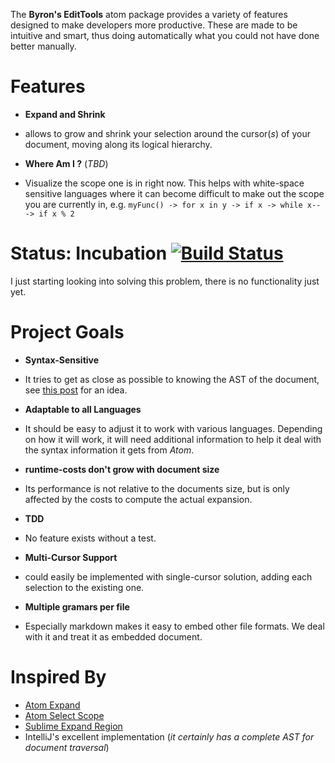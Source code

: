 The **Byron's EditTools** atom package provides a variety of features designed to make developers more productive. These are made to be intuitive and smart, thus doing automatically what you could not have done better manually.

# Features
* **Expand and Shrink**
 - allows to grow and shrink your selection around the cursor(*s*) of your document, moving along its logical hierarchy.
* **Where Am I ?** (*TBD*)
 - Visualize the scope one is in right now. This helps with white-space sensitive languages where it can become difficult to make out the scope you are currently in, e.g. `myFunc() -> for x in y -> if x -> while x-- -> if x % 2`

# Status: Incubation [![Build Status](https://travis-ci.org/Byron/atom-byrons-edittools.svg?branch=master)](https://travis-ci.org/Byron/atom-byrons-edittools)

I just starting looking into solving this problem, there is no functionality just yet.

# Project Goals
* **Syntax-Sensitive**
 - It tries to get as close as possible to knowing the AST of the document, see [this post][atom-io-post1] for an idea.
* **Adaptable to all Languages**
 - It should be easy to adjust it to work with various languages. Depending on how it will work, it will need additional information to help it deal with the syntax information it gets from *Atom*.
* **runtime-costs don't grow with document size**
 - Its performance is not relative to the documents size, but is only affected by the costs to compute the actual expansion.
* **TDD**
 - No feature exists without a test.
* **Multi-Cursor Support**
 - could easily be implemented with single-cursor solution, adding each selection to the existing one.
* **Multiple gramars per file**
 - Especially markdown makes it easy to embed other file formats. We deal with it and treat it as embedded document.

# Inspired By

* [Atom Expand][github-atom-expand]
* [Atom Select Scope][github-select-scope]
* [Sublime Expand Region][github-sublime-expand]
* IntelliJ's excellent implementation (*it certainly has a complete AST for document traversal*)

[atom-io-post1]: https://discuss.atom.io/t/scope-aware-expanding-selection-using-alt-up-like-in-intellij/8228/6
[github-atom-expand]: https://github.com/aki77/atom-expand-region
[github-sublime-expand]: https://github.com/aronwoost/sublime-expand-region
[github-select-scope]: https://github.com/wmadden/select-scope
